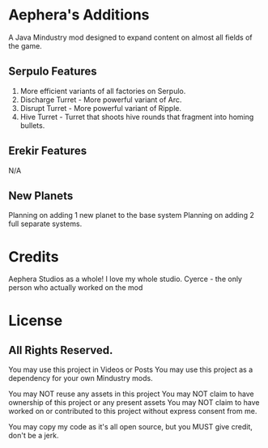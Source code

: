 # Aephera's Additions
A Java Mindustry mod designed to expand content on almost all fields of the game.

## Serpulo Features
1. More efficient variants of all factories on Serpulo.
2. Discharge Turret - More powerful variant of Arc.
3. Disrupt Turret - More powerful variant of Ripple.
4. Hive Turret - Turret that shoots hive rounds that fragment into homing bullets.

## Erekir Features
N/A

## New Planets
Planning on adding 1 new planet to the base system
Planning on adding 2 full separate systems.

# Credits
Aephera Studios as a whole! I love my whole studio.
Cyerce - the only person who actually worked on the mod

# License
## All Rights Reserved.

You may use this project in Videos or Posts
You may use this project as a dependency for your own Mindustry mods.

You may NOT reuse any assets in this project
You may NOT claim to have ownership of this project or any present assets
You may NOT claim to have worked on or contributed to this project without express consent from me.

You may copy my code as it's all open source, but you MUST give credit, don't be a jerk.
